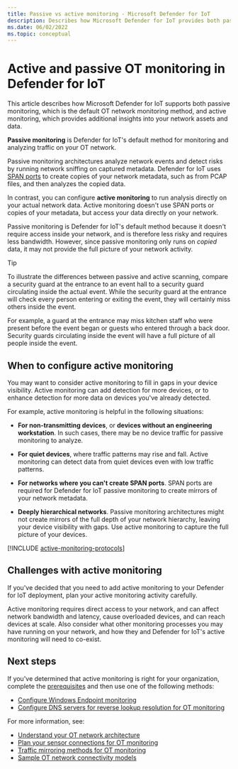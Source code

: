 ```yaml
---
title: Passive vs active monitoring - Microsoft Defender for IoT
description: Describes how Microsoft Defender for IoT provides both passive and active monitoring on your network devices, and provides guidance as to when to use each method.
ms.date: 06/02/2022
ms.topic: conceptual
---
```


# Active and passive OT monitoring in Defender for IoT

This article describes how Microsoft Defender for IoT supports both passive monitoring, which is the default OT network monitoring method, and active monitoring, which provides additional insights into your network assets and data.

**Passive monitoring** is Defender for IoT's default method for monitoring and analyzing traffic on your OT network.

Passive monitoring architectures analyze network events and detect risks by running network sniffing on captured metadata. Defender for IoT uses [SPAN ports](traffic-mirroring-methods.md) to create copies of your network metadata, such as from PCAP files, and then analyzes the copied data.

In contrast, you can configure **active monitoring** to run analysis directly on your actual network data. Active monitoring doesn't use SPAN ports or copies of your metadata, but access your data directly on your network.

Passive monitoring is Defender for IoT's default method because it doesn't require access inside your network, and is therefore less risky and requires less bandwidth. However, since passive monitoring only runs on *copied* data, it may not provide the full picture of your network activity.

> [!TIP]
> To illustrate the differences between passive and active scanning, compare a security guard at the entrance to an event hall to a security guard circulating inside the actual event. While the security guard at the entrance will check every person entering or exiting the event, they will certainly miss others inside the event.
>
> For example, a guard at the entrance may miss kitchen staff who were present before the event began or guests who entered through a back door. Security guards circulating inside the event will have a full picture of all people inside the event.

## When to configure active monitoring

You may want to consider active monitoring to fill in gaps in your device visibility. Active monitoring can add detection for more devices, or to enhance detection for more data on devices you've already detected.

For example, active monitoring is helpful in the following situations:

- **For non-transmitting devices**, or **devices without an engineering workstation**. In such cases, there may be no device traffic for passive monitoring to analyze.

- **For quiet devices**, where traffic patterns may rise and fall. Active monitoring can detect data from quiet devices even with low traffic patterns.

- **For networks where you can't create SPAN ports**. SPAN ports are required for Defender for IoT passive monitoring to create mirrors of your network metadata.

- **Deeply hierarchical networks**. Passive monitoring architectures might not create mirrors of the full depth of your network hierarchy, leaving your device visibility with gaps. Use active monitoring to capture the full picture of your devices.

[!INCLUDE [active-monitoring-protocols](../includes/active-monitoring-protocols.md)]

## Challenges with active monitoring

If you've decided that you need to add active monitoring to your Defender for IoT deployment, plan your active monitoring activity carefully.

Active monitoring requires direct access to your network, and can affect network bandwidth and latency, cause overloaded devices, and can reach devices at scale. Also consider what other monitoring processes you may have running on your network, and how they and Defender for IoT's active monitoring will need to co-exist.


## Next steps

If you've determined that active monitoring is right for your organization, complete the [prerequisites](../configure-active-monitoring.md) and then use one of the following methods:

- [Configure Windows Endpoint monitoring](../configure-windows-endpoint-monitoring.md)
- [Configure DNS servers for reverse lookup resolution for OT monitoring](../configure-reverse-dns-lookup.md)

For more information, see:

- [Understand your OT network architecture](understand-network-architecture.md)
- [Plan your sensor connections for OT monitoring](plan-network-monitoring.md)
- [Traffic mirroring methods for OT monitoring](traffic-mirroring-methods.md)
- [Sample OT network connectivity models](sample-connectivity-models.md)

